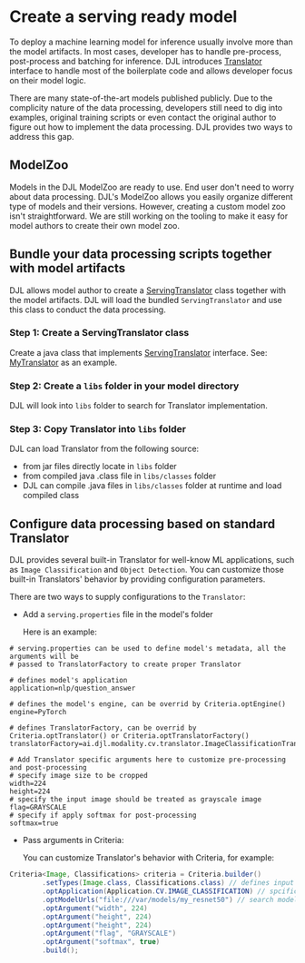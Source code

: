 # Create a serving ready model

To deploy a machine learning model for inference usually involve more than the model artifacts. In
most cases, developer has to handle pre-process, post-process and batching for inference. DJL
introduces [Translator](https://javadoc.io/doc/ai.djl/api/latest/ai/djl/translate/Translator.html)
interface to handle most of the boilerplate code and allows developer focus on their model logic.

There are many state-of-the-art models published publicly. Due to the complicity nature of the data
processing, developers still need to dig into examples, original training scripts or even contact
the original author to figure out how to implement the data processing. DJL provides two ways to
address this gap.

## ModelZoo
Models in the DJL ModelZoo are ready to use. End user don't need to worry about data processing.
DJL's ModelZoo allows you easily organize different type of models and their versions.
However, creating a custom model zoo isn't straightforward. We are still working on the tooling to
make it easy for model authors to create their own model zoo.

## Bundle your data processing scripts together with model artifacts
DJL allows model author to create a [ServingTranslator](https://javadoc.io/doc/ai.djl/api/latest/ai/djl/translate/ServingTranslator.html)
class together with the model artifacts. DJL will load the bundled `ServingTranslator` and use
this class to conduct the data processing.

### Step 1: Create a ServingTranslator class
Create a java class that implements [ServingTranslator](https://javadoc.io/doc/ai.djl/api/latest/ai/djl/translate/ServingTranslator.html)
interface. See: [MyTranslator](https://github.com/deepjavalibrary/djl/blob/master/integration/src/test/translator/MyTranslator.java) as an example.

### Step 2: Create a `libs` folder in your model directory
DJL will look into `libs` folder to search for Translator implementation.

### Step 3: Copy Translator into `libs` folder
DJL can load Translator from the following source:

- from jar files directly locate in `libs` folder
- from compiled java .class file in `libs/classes` folder
- DJL can compile .java files in `libs/classes` folder at runtime and load compiled class

## Configure data processing based on standard Translator
DJL provides several built-in Translator for well-know ML applications, such as `Image Classification`
and `Object Detection`. You can customize those built-in Translators' behavior by providing
configuration parameters.

There are two ways to supply configurations to the `Translator`:

- Add a `serving.properties` file in the model's folder

    Here is an example:

```config
# serving.properties can be used to define model's metadata, all the arguments will be
# passed to TranslatorFactory to create proper Translator

# defines model's application
application=nlp/question_answer

# defines the model's engine, can be overrid by Criteria.optEngine()
engine=PyTorch

# defines TranslatorFactory, can be overrid by Criteria.optTranslator() or Criteria.optTranslatorFactory()
translatorFactory=ai.djl.modality.cv.translator.ImageClassificationTranslatorFactory

# Add Translator specific arguments here to customize pre-processing and post-processing
# specify image size to be cropped
width=224
height=224
# specify the input image should be treated as grayscale image
flag=GRAYSCALE
# specify if apply softmax for post-processing
softmax=true
```

- Pass arguments in Criteria:

    You can customize Translator's behavior with Criteria, for example:

```java
Criteria<Image, Classifications> criteria = Criteria.builder()
        .setTypes(Image.class, Classifications.class) // defines input and output data type
        .optApplication(Application.CV.IMAGE_CLASSIFICATION) // spcific model's application
        .optModelUrls("file:///var/models/my_resnet50") // search models in specified path
        .optArgument("width", 224)
        .optArgument("height", 224)
        .optArgument("height", 224)
        .optArgument("flag", "GRAYSCALE")
        .optArgument("softmax", true)
        .build();
```
